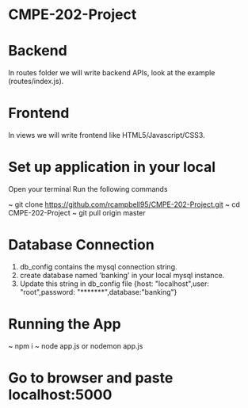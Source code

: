 # CMPE-202-Project
# Backend
In routes folder we will write backend APIs, look at the example (routes/index.js).

# Frontend
In views we will write frontend like HTML5/Javascript/CSS3.

# Set up application in your local
Open your terminal
Run the following commands

~ git clone https://github.com/rcampbell95/CMPE-202-Project.git
~ cd CMPE-202-Project
~ git pull origin master

# Database Connection 
1. db_config contains the mysql connection string.
2. create database named 'banking' in your local mysql instance.
3. Update this string in db_config file {host: "localhost",user: "root",password: "*******",database:"banking"}

# Running the App
~ npm i
~ node app.js or nodemon app.js 

# Go to browser and paste localhost:5000




